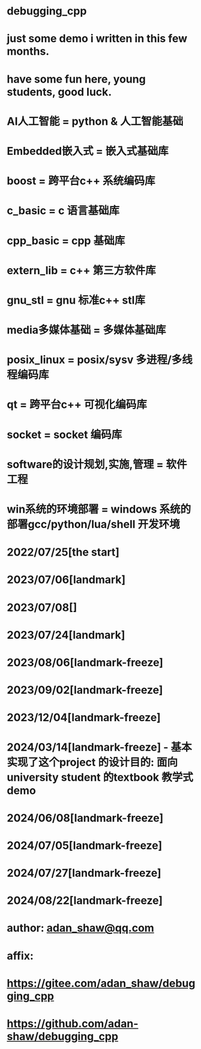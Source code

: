 # debugging_cpp
# just some demo i written in this few months.
# have some fun here, young students, good luck.
#
#   AI人工智能      = python & 人工智能基础
#   Embedded嵌入式  = 嵌入式基础库
#   boost          = 跨平台c++ 系统编码库
#   c_basic        = c 语言基础库
#   cpp_basic      = cpp 基础库
#   extern_lib     = c++ 第三方软件库
#   gnu_stl        = gnu 标准c++ stl库
#   media多媒体基础  = 多媒体基础库
#   posix_linux    = posix/sysv 多进程/多线程编码库
#   qt             = 跨平台c++ 可视化编码库
#   socket         = socket 编码库
#   software的设计规划,实施,管理 = 软件工程
#   win系统的环境部署 = windows 系统的部署gcc/python/lua/shell 开发环境
#
# 2022/07/25[the start]
# 2023/07/06[landmark]
# 2023/07/08[]
# 2023/07/24[landmark]
# 2023/08/06[landmark-freeze]
# 2023/09/02[landmark-freeze]
# 2023/12/04[landmark-freeze]
# 2024/03/14[landmark-freeze] - 基本实现了这个project 的设计目的: 面向university student 的textbook 教学式demo
# 2024/06/08[landmark-freeze]
# 2024/07/05[landmark-freeze]
# 2024/07/27[landmark-freeze]
# 2024/08/22[landmark-freeze]
#
# author: adan_shaw@qq.com
# affix:
#   https://gitee.com/adan_shaw/debugging_cpp
#   https://github.com/adan-shaw/debugging_cpp
